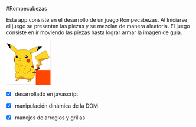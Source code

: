 #Rompecabezas 

Esta app consiste en el desarrollo de un juego Rompecabezas. 
Al Iniciarse el juego se presentan las piezas y se mezclan de manera aleatoria.
El juego consiste en ir moviendo las piezas hasta lograr armar la imagen de guia.

![picachu-s](/assets/picachu-s.png) 

- [x] desarrollado en javascript
- [x] manipulación dinámica de la DOM
- [x] manejos de arreglos y grillas


